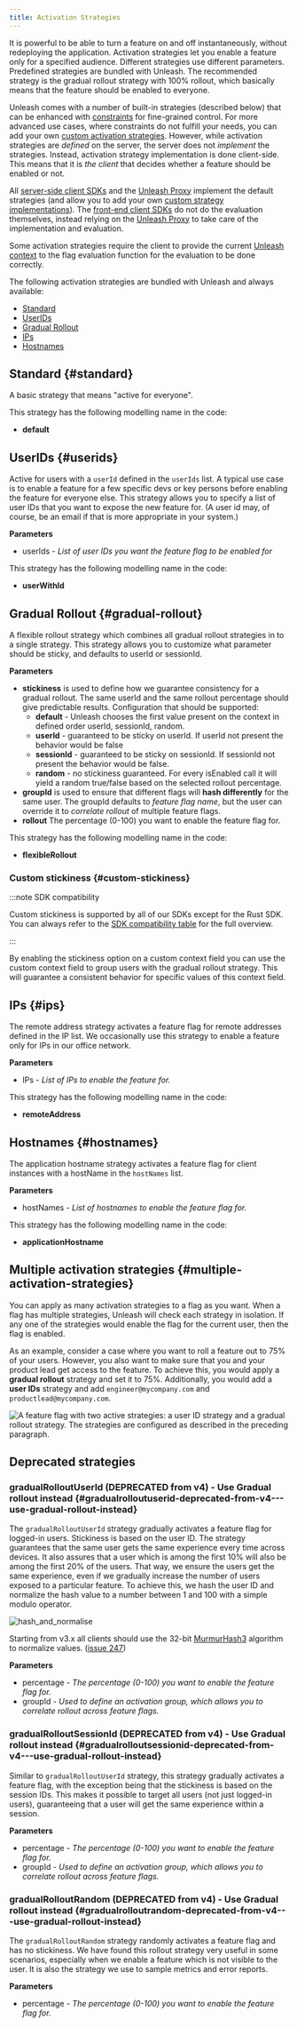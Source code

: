 ```yaml
---
title: Activation Strategies
---
```


It is powerful to be able to turn a feature on and off instantaneously, without redeploying the application. Activation strategies let you enable a feature only for a specified audience. Different strategies use different parameters. Predefined strategies are bundled with Unleash. The recommended strategy is the gradual rollout strategy with 100% rollout, which basically means that the feature should be enabled to everyone.

Unleash comes with a number of built-in strategies (described below) that can be enhanced with [constraints](https://docs.getunleash.io/reference/strategy-constraints) for fine-grained control. For more advanced use cases, where constraints do not fulfill your needs, you can add your own [custom activation strategies](../reference/custom-activation-strategies). However, while activation strategies are _defined_ on the server, the server does not _implement_ the strategies. Instead, activation strategy implementation is done client-side. This means that it is _the client_ that decides whether a feature should be enabled or not.

All [server-side client SDKs](../reference/sdks/index#server-side-sdks) and the [Unleash Proxy](../generated/unleash-proxy) implement the default strategies (and allow you to add your own [custom strategy implementations](../reference/custom-activation-strategies#implementation)). The [front-end client SDKs](../reference/sdks/index#front-end-sdks) do not do the evaluation themselves, instead relying on the [Unleash Proxy](../generated/unleash-proxy) to take care of the implementation and evaluation.

Some activation strategies require the client to provide the current [Unleash context](unleash-context) to the flag evaluation function for the evaluation to be done correctly.

The following activation strategies are bundled with Unleash and always available:

- [Standard](#standard)
- [UserIDs](#userids)
- [Gradual Rollout](#gradual-rollout)
- [IPs](#ips)
- [Hostnames](#hostnames)

## Standard {#standard}

A basic strategy that means "active for everyone".

This strategy has the following modelling name in the code:

- **default**

## UserIDs {#userids}

Active for users with a `userId` defined in the `userIds` list. A typical use case is to enable a feature for a few specific devs or key persons before enabling the feature for everyone else. This strategy allows you to specify a list of user IDs that you want to expose the new feature for. (A user id may, of course, be an email if that is more appropriate in your system.)

**Parameters**

- userIds - _List of user IDs you want the feature flag to be enabled for_

This strategy has the following modelling name in the code:

- **userWithId**

## Gradual Rollout {#gradual-rollout}

A flexible rollout strategy which combines all gradual rollout strategies in to a single strategy. This strategy allows you to customize what parameter should be sticky, and defaults to userId or sessionId.

**Parameters**

- **stickiness** is used to define how we guarantee consistency for a gradual rollout. The same userId and the same rollout percentage should give predictable results. Configuration that should be supported:
  - **default** - Unleash chooses the first value present on the context in defined order userId, sessionId, random.
  - **userId** - guaranteed to be sticky on userId. If userId not present the behavior would be false
  - **sessionId** - guaranteed to be sticky on sessionId. If sessionId not present the behavior would be false.
  - **random** - no stickiness guaranteed. For every isEnabled call it will yield a random true/false based on the selected rollout percentage.
- **groupId** is used to ensure that different flags will **hash differently** for the same user. The groupId defaults to _feature flag name_, but the user can override it to _correlate rollout_ of multiple feature flags.
- **rollout** The percentage (0-100) you want to enable the feature flag for.

This strategy has the following modelling name in the code:

- **flexibleRollout**

### Custom stickiness {#custom-stickiness}

:::note SDK compatibility

Custom stickiness is supported by all of our SDKs except for the Rust SDK. You can always refer to the [SDK compatibility table](../reference/sdks/index#server-side-sdk-compatibility-table) for the full overview.

:::

By enabling the stickiness option on a custom context field you can use the custom context field to group users with the gradual rollout strategy. This will guarantee a consistent behavior for specific values of this context field.

## IPs {#ips}

The remote address strategy activates a feature flag for remote addresses defined in the IP list. We occasionally use this strategy to enable a feature only for IPs in our office network.

**Parameters**

- IPs - _List of IPs to enable the feature for._

This strategy has the following modelling name in the code:

- **remoteAddress**

## Hostnames {#hostnames}

The application hostname strategy activates a feature flag for client instances with a hostName in the `hostNames` list.

**Parameters**

- hostNames - _List of hostnames to enable the feature flag for._

This strategy has the following modelling name in the code:

- **applicationHostname**

## Multiple activation strategies {#multiple-activation-strategies}

You can apply as many activation strategies to a flag as you want. When a flag has multiple strategies, Unleash will check each strategy in isolation. If any one of the strategies would enable the flag for the current user, then the flag is enabled.

As an example, consider a case where you want to roll a feature out to 75% of your users. However, you also want to make sure that you and your product lead get access to the feature. To achieve this, you would apply a **gradual rollout** strategy and set it to 75%. Additionally, you would add a **user IDs** strategy and add `engineer@mycompany.com` and `productlead@mycompany.com`.

![A feature flag with two active strategies: a user ID strategy and a gradual rollout strategy. The strategies are configured as described in the preceding paragraph.](/img/control_rollout_multiple_strategies.png)

## Deprecated strategies

### gradualRolloutUserId (DEPRECATED from v4) - Use Gradual rollout instead {#gradualrolloutuserid-deprecated-from-v4---use-gradual-rollout-instead}

The `gradualRolloutUserId` strategy gradually activates a feature flag for logged-in users. Stickiness is based on the user ID. The strategy guarantees that the same user gets the same experience every time across devices. It also assures that a user which is among the first 10% will also be among the first 20% of the users. That way, we ensure the users get the same experience, even if we gradually increase the number of users exposed to a particular feature. To achieve this, we hash the user ID and normalize the hash value to a number between 1 and 100 with a simple modulo operator.

![hash_and_normalise](/img/hash_and_normalise.png)

Starting from v3.x all clients should use the 32-bit [MurmurHash3](https://en.wikipedia.org/wiki/MurmurHash) algorithm to normalize values. ([issue 247](https://github.com/Unleash/unleash/issues/247))

**Parameters**

- percentage - _The percentage (0-100) you want to enable the feature flag for._
- groupId - _Used to define an activation group, which allows you to correlate rollout across feature flags._

### gradualRolloutSessionId (DEPRECATED from v4) - Use Gradual rollout instead {#gradualrolloutsessionid-deprecated-from-v4---use-gradual-rollout-instead}

Similar to `gradualRolloutUserId` strategy, this strategy gradually activates a feature flag, with the exception being that the stickiness is based on the session IDs. This makes it possible to target all users (not just logged-in users), guaranteeing that a user will get the same experience within a session.

**Parameters**

- percentage - _The percentage (0-100) you want to enable the feature flag for._
- groupId - _Used to define an activation group, which allows you to correlate rollout across feature flags._

### gradualRolloutRandom (DEPRECATED from v4) - Use Gradual rollout instead {#gradualrolloutrandom-deprecated-from-v4---use-gradual-rollout-instead}

The `gradualRolloutRandom` strategy randomly activates a feature flag and has no stickiness. We have found this rollout strategy very useful in some scenarios, especially when we enable a feature which is not visible to the user. It is also the strategy we use to sample metrics and error reports.

**Parameters**

- percentage - _The percentage (0-100) you want to enable the feature flag for._

